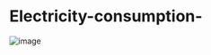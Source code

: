 # Electricity-consumption-
![image](https://github.com/Team6g/Electricity-consumption-/assets/164494990/92a4a1e1-f94d-4cf3-ad3d-8f7a99e8feef)
